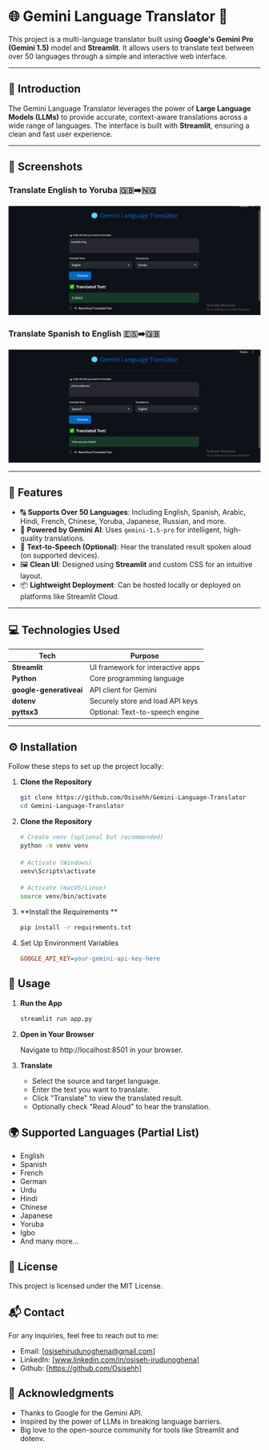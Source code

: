 # 🌐 Gemini Language Translator 🔁
This project is a multi-language translator built using **Google's Gemini Pro (Gemini 1.5)** model and **Streamlit**. It allows users to translate text between over 50 languages through a simple and interactive web interface.

---

## 📝 Introduction
The Gemini Language Translator leverages the power of **Large Language Models (LLMs)** to provide accurate, context-aware translations across a wide range of languages. The interface is built with **Streamlit**, ensuring a clean and fast user experience.

---

## 📸 Screenshots

### Translate English to Yoruba 🇬🇧➡️🇳🇬 
![Yoruba Translation](/images/Yoruba-example.png)

### Translate Spanish to English 🇪🇸➡️🇬🇧
![Chinese Translation](/images/English-example.png)

---

## 🌟 Features

- 🔠 **Supports Over 50 Languages**: Including English, Spanish, Arabic, Hindi, French, Chinese, Yoruba, Japanese, Russian, and more.
- 🤖 **Powered by Gemini AI**: Uses `gemini-1.5-pro` for intelligent, high-quality translations.
- 💬 **Text-to-Speech (Optional)**: Hear the translated result spoken aloud (on supported devices).
- 🖼️ **Clean UI**: Designed using **Streamlit** and custom CSS for an intuitive layout.
- 📦 **Lightweight Deployment**: Can be hosted locally or deployed on platforms like Streamlit Cloud.

---

## 💻 Technologies Used

| Tech | Purpose |
|------|---------|
| **Streamlit** | UI framework for interactive apps |
| **Python** | Core programming language |
| **google-generativeai** | API client for Gemini |
| **dotenv** | Securely store and load API keys |
| **pyttsx3** | Optional: Text-to-speech engine |

---

## ⚙️ Installation

Follow these steps to set up the project locally:

1. **Clone the Repository**

   ```bash
   git clone https://github.com/Osisehh/Gemini-Language-Translator
   cd Gemini-Language-Translator
2. **Clone the Repository**
   
   ```bash
   # Create venv (optional but recommended)
   python -m venv venv

   # Activate (Windows)
   venv\Scripts\activate

   # Activate (macOS/Linux)
   source venv/bin/activate

3. **Install the Requirements **
   
   ```bash
   pip install -r requirements.txt
   
4. Set Up Environment Variables

    ```ini
   GOOGLE_API_KEY=your-gemini-api-key-here


## 🚀 Usage

1. **Run the App**
   
    ```bash
   streamlit run app.py

2. **Open in Your Browser**

   Navigate to http://localhost:8501 in your browser.
   
4. **Translate**
   - Select the source and target language.
   - Enter the text you want to translate.
   - Click "Translate" to view the translated result.
   - Optionally check "Read Aloud" to hear the translation.

## 🌍 Supported Languages (Partial List)

- English
- Spanish
- French
- German
- Urdu
- Hindi
- Chinese
- Japanese
- Yoruba
- Igbo
- And many more...

## 📜 License
This project is licensed under the MIT License.

## 📬 Contact
For any inquiries, feel free to reach out to me:

- Email: [osisehirudunoghena@gmail.com]
- LinkedIn: [www.linkedin.com/in/osiseh-irudunoghena]
- Github: [https://github.com/Osisehh]

## 🙏 Acknowledgments
- Thanks to Google for the Gemini API.
- Inspired by the power of LLMs in breaking language barriers.
- Big love to the open-source community for tools like Streamlit and dotenv.
